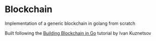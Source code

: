 # Blockchain

Implementation of a generic blockchain in golang from scratch

Built following the [Building Blockchain in Go](https://jeiwan.cc/posts/building-blockchain-in-go-part-1/)
tutorial by Ivan Kuznetsov